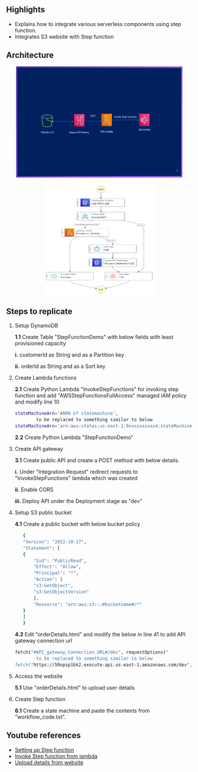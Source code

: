 ## Highlights

* Explains how to integrate various serverless components using step function.
* Integrates S3 website with Step function

## Architecture
<p align="center">
  <img src="Slide.png" width="450" height="300" title="Architecture"> 
</p>

<p align="center">
  <img src="stepfunctions_graph.png" width="300" height="300" title="Architecture"> 
</p>

## Steps to replicate
  
  1. Setup DynamoDB
  
     **1.1** Create Table "StepFunctionDemo" with below fields with least provisioned capacity
     
	    **i.** customerId as String and as a Partition key
		
	    **ii.** orderId as String and as a Sort key
				
		
  2. Create Lambda functions
  
      **2.1** Create Python Lambda "InvokeStepFunctions" for invoking step function and add "AWSStepFunctionsFullAccess" managed IAM policy and modify line 10
        ```bash
		stateMachineArn='#ARN of statemachine',
				to be replaced to something similar to below
		stateMachineArn='arn:aws:states:us-east-1:9xxxxxxxxxx4:stateMachine:MyStateMachine',			
		```	  
      
      **2.2** Create Python Lambda "StepFunctionDemo"

  3. Create API gateway
  
       **3.1** Create public API and create a POST method with below details.
       
		**i.** Under "Integration Request" redirect requests to "InvokeStepFunctions" lambda which was created
		
		**ii.** Enable CORS 
		
		**iii.** Deploy API under the Deployment stage as "dev"	
		
		
  4. Setup S3 public bucket

       **4.1** Create a public bucket with below bucket policy
	 ```bash
		{
	    "Version": "2012-10-17",
	    "Statement": [
		{
		    "Sid": "PublicRead",
		    "Effect": "Allow",
		    "Principal": "*",
		    "Action": [
			"s3:GetObject",
			"s3:GetObjectVersion"
		    ],
		    "Resource": "arn:aws:s3:::#bucketname#/*"
		}
	    ]
		}
	  ```
	
       **4.2**  Edit "orderDetails.html" and modify the below in line 41 to add API gateway connection url   
        ```bash
		fetch("#API_gateway_Connection_URL#/dev", requestOptions)"
				to be replaced to something similar to below
		fetch("https://50opsp1bk2.execute-api.us-east-1.amazonaws.com/dev", requestOptions)				
		```
	
   
  5. Access the website

      **5.1**  Use "orderDetails.html" to upload user details


  6. Create Step function
  
       **6.1** Create a state machine and paste the contents from "workflow_code.txt".
             

## Youtube references

<!-- YOUTUBE:START -->
- [Setting up Step function](https://www.youtube.com/watch?v=DFSko_sLyMM)
- [Invoke Step function from lambda](https://www.youtube.com/watch?v=kpuqc_7DQZA)
- [Upload details from website](https://www.youtube.com/watch?v=PzNQXYWQQ7c)
<!-- YOUTUBE:END -->


<!-- 1. item1
1. item2
    1. subitem1
    2. subitem2 -->

